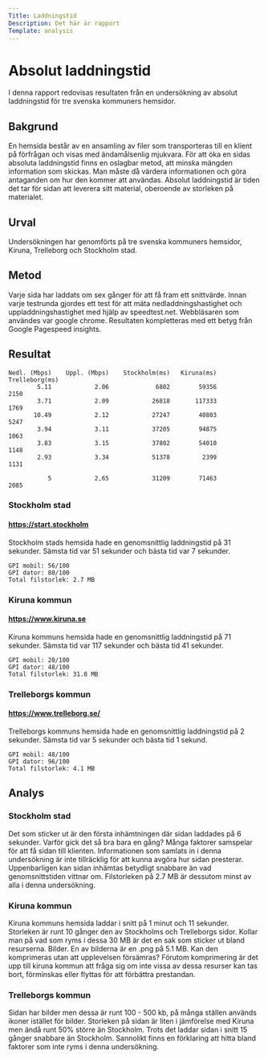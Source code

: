 ```yaml
---
Title: Laddningstid
Description: Det här är rapport
Template: analysis
---
```

# Absolut laddningstid
I denna rapport redovisas resultaten från en undersökning av absolut laddningstid för tre svenska kommuners hemsidor.

## Bakgrund
En hemsida består av en ansamling av filer som transporteras till en klient på förfrågan och visas med ändamålsenlig mjukvara. För att öka en sidas absoluta laddningstid finns en oslagbar metod, att minska mängden information som skickas. Man måste då värdera informationen och göra antaganden om hur den kommer att användas. Absolut laddningstid är tiden det tar för sidan att leverera sitt material, oberoende av storleken på materialet.

## Urval
Undersökningen har genomförts på tre svenska kommuners hemsidor, Kiruna, Trelleborg och Stockholm stad. 

## Metod
Varje sida har laddats om sex gånger för att få fram ett snittvärde. Innan varje testrunda gjordes ett test för att mäta nedladdningshastighet och uppladdningshastighet med hjälp av speedtest.net. Webbläsaren som användes var google chrome. 
Resultaten kompletteras med ett betyg från Google Pagespeed insights.

## Resultat
        
    Nedl. (Mbps)	Uppl. (Mbps)    Stockholm(ms)	Kiruna(ms)	Trelleborg(ms)
            5.11	        2.06	         6802        59356	          2150
            3.71	        2.09	        26818	    117333	          1769
           10.49	        2.12	        27247	     40803	          5247
            3.94	        3.11	        37205	     94875	          1063
            3.83	        3.15	        37802	     54010	          1148
            2.93	        3.34	        51378	      2399	          1131
    
               5  	        2,65	        31209	     71463	          2085

### Stockholm stad
#### https://start.stockholm
Stockholm stads hemsida hade en genomsnittlig laddningstid på 31 sekunder. Sämsta tid var 51 sekunder och bästa tid var 7 sekunder.

    GPI mobil: 56/100
    GPI dator: 80/100
    Total filstorlek: 2.7 MB

### Kiruna kommun
#### https://www.kiruna.se
Kiruna kommuns hemsida hade en genomsnittlig laddningstid på 71 sekunder. Sämsta tid var 117 sekunder och bästa tid 41 sekunder.

    GPI mobil: 20/100
    GPI dator: 48/100
    Total filstorlek: 31.8 MB

### Trelleborgs kommun
#### https://www.trelleborg.se/
Trelleborgs kommuns hemsida hade en genomsnittlig laddningstid på 2 sekunder. Sämsta tid var 5 sekunder och bästa tid 1 sekund.

    GPI mobil: 48/100
    GPI dator: 96/100
    Total filstorlek: 4.1 MB

## Analys

### Stockholm stad
Det som sticker ut är den första inhämtningen där sidan laddades på 6 sekunder. Varför gick det så bra bara en gång? Många faktorer samspelar för att få sidan till klienten. Informationen som samlats in i denna undersökning är inte tillräcklig för att kunna avgöra hur sidan presterar. Uppenbarligen kan sidan inhämtas betydligt snabbare än vad genomsnittstiden vittnar om. Filstorleken på 2.7 MB är dessutom minst av alla i denna undersökning.

### Kiruna kommun
Kiruna kommuns hemsida laddar i snitt på 1 minut och 11 sekunder. Storleken är runt 10 gånger den av Stockholms och Trelleborgs sidor. Kollar man på vad som ryms i dessa 30 MB är det en sak som sticker ut bland resurserna. Bilder. En av bilderna är en .png på 5.1 MB. Kan den komprimeras utan att upplevelsen försämras? Förutom komprimering är det upp till kiruna kommun att fråga sig om inte vissa av dessa resurser kan tas bort, förminskas eller flyttas för att förbättra prestandan.

### Trelleborgs kommun
Sidan har bilder men dessa är runt 100 - 500 kb, på många ställen används ikoner istället för bilder. Storleken på sidan är liten i jämförelse med Kiruna men ändå runt 50% större än Stockholm. Trots det laddar sidan i snitt 15 gånger snabbare än Stockholm. Sannolikt finns en förklaring att hitta bland faktorer som inte ryms i denna undersökning.


